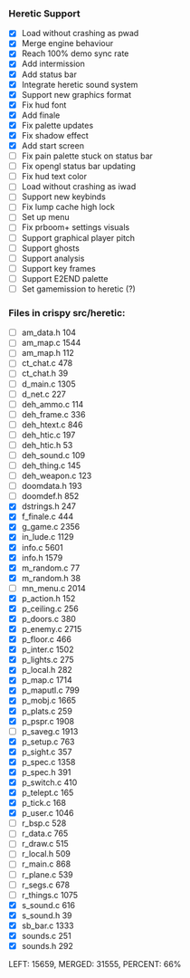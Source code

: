 ### Heretic Support
- [x] Load without crashing as pwad
- [x] Merge engine behaviour
- [x] Reach 100% demo sync rate
- [x] Add intermission
- [x] Add status bar
- [x] Integrate heretic sound system
- [x] Support new graphics format
- [x] Fix hud font
- [x] Add finale
- [x] Fix palette updates
- [x] Fix shadow effect
- [x] Add start screen
- [ ] Fix pain palette stuck on status bar
- [ ] Fix opengl status bar updating
- [ ] Fix hud text color
- [ ] Load without crashing as iwad
- [ ] Support new keybinds
- [ ] Fix lump cache high lock
- [ ] Set up menu
- [ ] Fix prboom+ settings visuals
- [ ] Support graphical player pitch
- [ ] Support ghosts
- [ ] Support analysis
- [ ] Support key frames
- [ ] Support E2END palette
- [ ] Set gamemission to heretic (?)

### Files in crispy src/heretic:

- [ ] am_data.h 104
- [ ] am_map.c 1544
- [ ] am_map.h 112
- [ ] ct_chat.c 478
- [ ] ct_chat.h 39
- [ ] d_main.c 1305
- [ ] d_net.c 227
- [ ] deh_ammo.c 114
- [ ] deh_frame.c 336
- [ ] deh_htext.c 846
- [ ] deh_htic.c 197
- [ ] deh_htic.h 53
- [ ] deh_sound.c 109
- [ ] deh_thing.c 145
- [ ] deh_weapon.c 123
- [ ] doomdata.h 193
- [ ] doomdef.h 852
- [x] dstrings.h 247
- [x] f_finale.c 444
- [x] g_game.c 2356
- [x] in_lude.c 1129
- [x] info.c 5601
- [x] info.h 1579
- [x] m_random.c 77
- [x] m_random.h 38
- [ ] mn_menu.c 2014
- [x] p_action.h 152
- [x] p_ceiling.c 256
- [x] p_doors.c 380
- [x] p_enemy.c 2715
- [x] p_floor.c 466
- [x] p_inter.c 1502
- [x] p_lights.c 275
- [x] p_local.h 282
- [x] p_map.c 1714
- [x] p_maputl.c 799
- [x] p_mobj.c 1665
- [x] p_plats.c 259
- [x] p_pspr.c 1908
- [ ] p_saveg.c 1913
- [x] p_setup.c 763
- [x] p_sight.c 357
- [x] p_spec.c 1358
- [x] p_spec.h 391
- [x] p_switch.c 410
- [x] p_telept.c 165
- [x] p_tick.c 168
- [x] p_user.c 1046
- [ ] r_bsp.c 528
- [ ] r_data.c 765
- [ ] r_draw.c 515
- [ ] r_local.h 509
- [ ] r_main.c 868
- [ ] r_plane.c 539
- [ ] r_segs.c 678
- [ ] r_things.c 1075
- [x] s_sound.c 616
- [x] s_sound.h 39
- [x] sb_bar.c 1333
- [x] sounds.c 251
- [x] sounds.h 292

LEFT: 15659, MERGED: 31555, PERCENT: 66%
